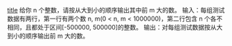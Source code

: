 [title](http://acm.hdu.edu.cn/showproblem.php?pid=1425)
给你 n 个整数，请按从大到小的顺序输出其中前 m 大的数。
输入：每组测试数据有两行，第一行有两个数 n, m(0 < n, m < 1000000)，第二行包含 n 个各不相同，且都处于区间[-500000, 500000]的整数。
输出：对每组测试数据按从大到小的顺序输出前 m 大的数。
